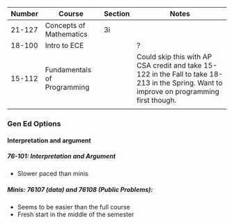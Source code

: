 
| Number | Course                      | Section | Notes                                                                                                                                     |
| ------ | --------------------------- | ------- | ----------------------------------------------------------------------------------------------------------------------------------------- |
| 21-127 | Concepts of Mathematics     | 3i      |                                                                                                                                           |
| 18-100 | Intro to ECE                |         | ?                                                                                                                                         |
| 15-112 | Fundamentals of Programming |         | Could skip this with AP CSA credit and take 15-122 in the Fall to take 18-213 in the Spring. Want to improve on programming first though. |
|        |                             |         |                                                                                                                                           |

### Gen Ed Options

#### Interpretation and argument

##### 76-101: Interpretation and Argument
- Slower paced than minis
##### Minis: 76107 (data) and 76108 (Public Problems):
- Seems to be easier than the full course
- Fresh start in the middle of the semester
